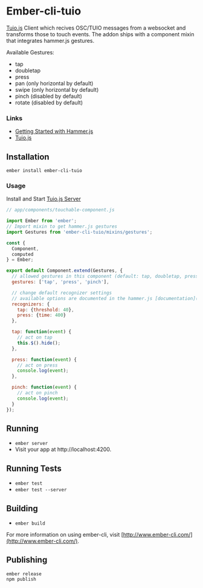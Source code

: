 # Ember-cli-tuio

[Tuio.js](http://fe9lix.github.io/Tuio.js/) Client which recives OSC/TUIO messages from a websocket and transforms those to touch events. The addon ships with a component mixin that integrates hammer.js gestures.

Available Gestures:
- tap
- doubletap
- press
- pan (only horizontal by default)
- swipe (only horizontal by default)
- pinch (disabled by default)
- rotate (disabled by default)


### Links

* [Getting Started with Hammer.js](http://hammerjs.github.io/getting-started/)
* [Tuio.js](http://fe9lix.github.io/Tuio.js/)


## Installation

```
ember install ember-cli-tuio
```

### Usage

Install and Start [Tuio.js Server](http://fe9lix.github.io/Tuio.js/)

```js
// app/components/touchable-component.js

import Ember from 'ember';
// Import mixin to get hammer.js gestures
import Gestures from 'ember-cli-tuio/mixins/gestures';

const {
  Component,
  computed
} = Ember;

export default Component.extend(Gestures, {
  // allowed gestures in this component (default: tap, doubletap, press, pan, swipe)
  gestures: ['tap', 'press', 'pinch'],

  // change default recognizer settings
  // available options are documented in the hammer.js [documentation](http://hammerjs.github.io/recognizer-pan/)
  recognizers: {
    tap: {threshold: 40},
    press: {time: 400}
  },

  tap: function(event) {
    // act on tap
	this.$().hide();
  },

  press: function(event) {
    // act on press
    console.log(event);
  },

  pinch: function(event) {
    // act on pinch
    console.log(event);
  }
});
```


## Running

* `ember server`
* Visit your app at http://localhost:4200.

## Running Tests

* `ember test`
* `ember test --server`

## Building

* `ember build`

For more information on using ember-cli, visit [http://www.ember-cli.com/](http://www.ember-cli.com/).

## Publishing
```
ember release
npm publish
```